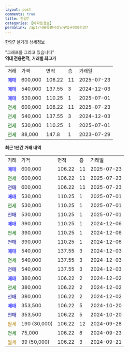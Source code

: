 ```yaml
---
layout: post
comments: true
title: 한양7
categories: [아파트정보]
permalink: /apt/서울특별시강남구압구정동한양7
---
```


한양7 실거래 상세정보

<script type="text/javascript">
  google.charts.load('current', {'packages':['line', 'corechart']});
  google.charts.setOnLoadCallback(drawChart);

  function drawChart() {
    var data = new google.visualization.DataTable();
    data.addColumn('date', '거래일');
    data.addColumn('number', "매매");
    data.addColumn('number', "전세");
    data.addColumn('number', "전매");

    data.addRows([[new Date(Date.parse("2025-07-23")), 600000, null, null], [new Date(Date.parse("2025-07-23")), null, 600000, null], [new Date(Date.parse("2025-07-23")), null, null, 600000], [new Date(Date.parse("2025-07-01")), 530000, null, null], [new Date(Date.parse("2025-07-01")), null, 530000, null], [new Date(Date.parse("2025-07-01")), null, null, 530000], [new Date(Date.parse("2024-12-06")), 390000, null, null], [new Date(Date.parse("2024-12-06")), null, 390000, null], [new Date(Date.parse("2024-12-06")), null, null, 390000], [new Date(Date.parse("2024-12-03")), 540000, null, null], [new Date(Date.parse("2024-12-03")), null, 540000, null], [new Date(Date.parse("2024-12-03")), null, null, 540000], [new Date(Date.parse("2024-12-02")), 380000, null, null], [new Date(Date.parse("2024-12-02")), null, 380000, null], [new Date(Date.parse("2024-12-02")), null, null, 380000], [new Date(Date.parse("2024-10-20")), 353500, null, null], [new Date(Date.parse("2024-10-20")), null, null, 353500], [new Date(Date.parse("2024-09-28")), null, null, null], [new Date(Date.parse("2024-09-23")), null, 75000, null], [new Date(Date.parse("2024-09-21")), null, null, null]]);

    var options = {
      hAxis: {
        format: 'yyyy/MM/dd'
      },    
      lineWidth: 0,
      pointsVisible: true,    
      title: '최근 1년간 유형별 실거래가 분포',
      legend: { position: 'bottom' }
    };

    var formatter = new google.visualization.NumberFormat({pattern:'###,###'} );
    formatter.format(data, 1);
    formatter.format(data, 2);
    
    setTimeout(function() {
        var chart = new google.visualization.LineChart(document.getElementById('columnchart_material'));
        chart.draw(data, (options));
        document.getElementById('loading').style.display = 'none';
    }, 200);
  }
</script>


<div id="loading" style="z-index:20; display: block; margin-left: 0px">"그래프를 그리고 있습니다"</div>
<div id="columnchart_material" style="width: 95%; margin-left: 0px; display: block"></div>
<!-- contents start -->
<b>역대 전용면적, 거래별 최고가</b>
<table class="sortable">
    <tr>
      <td>거래</td>
      <td>가격</td>
      <td>면적</td>
      <td>층</td>
      <td>거래일</td>
    </tr>
        <tr>
          <td><a style="color: blue">매매</a></td>
          <td>600,000</td>
          <td>106.22</td>
          <td>11</td>
          <td>2025-07-23</td>
        </tr>            <tr>
          <td><a style="color: blue">매매</a></td>
          <td>540,000</td>
          <td>137.55</td>
          <td>3</td>
          <td>2024-12-03</td>
        </tr>            <tr>
          <td><a style="color: blue">매매</a></td>
          <td>530,000</td>
          <td>110.25</td>
          <td>1</td>
          <td>2025-07-01</td>
        </tr>        
        <tr>
              <td><a style="color: darkgreen">전세</a></td>
              <td>600,000</td>
              <td>106.22</td>
              <td>11</td>
              <td>2025-07-23</td>
            </tr>            <tr>
              <td><a style="color: darkgreen">전세</a></td>
              <td>540,000</td>
              <td>137.55</td>
              <td>3</td>
              <td>2024-12-03</td>
            </tr>            <tr>
              <td><a style="color: darkgreen">전세</a></td>
              <td>530,000</td>
              <td>110.25</td>
              <td>1</td>
              <td>2025-07-01</td>
            </tr>            <tr>
              <td><a style="color: darkgreen">전세</a></td>
              <td>88,000</td>
              <td>147.8</td>
              <td>1</td>
              <td>2023-07-29</td>
            </tr>        
    
</table>

<b>최근 1년간 거래 내역</b>

<table class="sortable">
    <tr>
      <td>거래</td>
      <td>가격</td>
      <td>면적</td>
      <td>층</td>
      <td>거래일</td>
    </tr>
    <tr>
      <td><a style="color: blue">매매</a></td>
      <td>600,000</td>
      <td>106.22</td>
      <td>11</td>
      <td>2025-07-23</td>
    </tr>          <tr>
      <td><a style="color: darkgreen">전세</a></td>
      <td>600,000</td>
      <td>106.22</td>
      <td>11</td>
      <td>2025-07-23</td>
    </tr>          <tr>
      <td><a style="color: darkblue">전매</a></td>
      <td>600,000</td>
      <td>106.22</td>
      <td>11</td>
      <td>2025-07-23</td>
    </tr>          <tr>
      <td><a style="color: blue">매매</a></td>
      <td>530,000</td>
      <td>110.25</td>
      <td>1</td>
      <td>2025-07-01</td>
    </tr>          <tr>
      <td><a style="color: darkgreen">전세</a></td>
      <td>530,000</td>
      <td>110.25</td>
      <td>1</td>
      <td>2025-07-01</td>
    </tr>          <tr>
      <td><a style="color: darkblue">전매</a></td>
      <td>530,000</td>
      <td>110.25</td>
      <td>1</td>
      <td>2025-07-01</td>
    </tr>          <tr>
      <td><a style="color: blue">매매</a></td>
      <td>390,000</td>
      <td>110.25</td>
      <td>1</td>
      <td>2024-12-06</td>
    </tr>          <tr>
      <td><a style="color: darkgreen">전세</a></td>
      <td>390,000</td>
      <td>110.25</td>
      <td>1</td>
      <td>2024-12-06</td>
    </tr>          <tr>
      <td><a style="color: darkblue">전매</a></td>
      <td>390,000</td>
      <td>110.25</td>
      <td>1</td>
      <td>2024-12-06</td>
    </tr>          <tr>
      <td><a style="color: blue">매매</a></td>
      <td>540,000</td>
      <td>137.55</td>
      <td>3</td>
      <td>2024-12-03</td>
    </tr>          <tr>
      <td><a style="color: darkgreen">전세</a></td>
      <td>540,000</td>
      <td>137.55</td>
      <td>3</td>
      <td>2024-12-03</td>
    </tr>          <tr>
      <td><a style="color: darkblue">전매</a></td>
      <td>540,000</td>
      <td>137.55</td>
      <td>3</td>
      <td>2024-12-03</td>
    </tr>          <tr>
      <td><a style="color: blue">매매</a></td>
      <td>380,000</td>
      <td>106.22</td>
      <td>2</td>
      <td>2024-12-02</td>
    </tr>          <tr>
      <td><a style="color: darkgreen">전세</a></td>
      <td>380,000</td>
      <td>106.22</td>
      <td>2</td>
      <td>2024-12-02</td>
    </tr>          <tr>
      <td><a style="color: darkblue">전매</a></td>
      <td>380,000</td>
      <td>106.22</td>
      <td>2</td>
      <td>2024-12-02</td>
    </tr>          <tr>
      <td><a style="color: blue">매매</a></td>
      <td>353,500</td>
      <td>106.22</td>
      <td>5</td>
      <td>2024-10-20</td>
    </tr>          <tr>
      <td><a style="color: darkblue">전매</a></td>
      <td>353,500</td>
      <td>106.22</td>
      <td>5</td>
      <td>2024-10-20</td>
    </tr>          <tr>
      <td><a style="color: darkgoldenrod">월세</a></td>
      <td>190 (30,000)</td>
      <td>106.22</td>
      <td>12</td>
      <td>2024-09-28</td>
    </tr>          <tr>
      <td><a style="color: darkgreen">전세</a></td>
      <td>75,000</td>
      <td>106.22</td>
      <td>8</td>
      <td>2024-09-23</td>
    </tr>          <tr>
      <td><a style="color: darkgoldenrod">월세</a></td>
      <td>39 (50,000)</td>
      <td>106.22</td>
      <td>3</td>
      <td>2024-09-21</td>
    </tr>      </table>
<!-- contents end -->    

